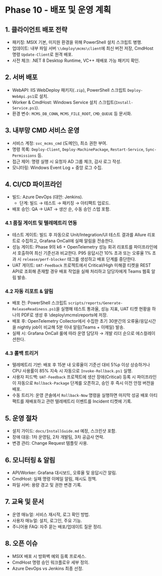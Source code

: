 # Phase 10 - 배포 및 운영 계획

## 1. 클라이언트 배포 전략
- 패키징: MSIX 기본, 미지원 환경을 위해 PowerShell 설치 스크립트 병행.
- 업데이트: 내부 파일 서버 `\\deploy\mcms\client`에 최신 버전 저장, CmdHost 명령 `Update-Client`로 원격 배포.
- 사전 체크: .NET 8 Desktop Runtime, VC++ 재배포 가능 패키지 확인.

## 2. 서버 배포
- WebAPI: IIS WebDeploy 패키지(`.zip`), PowerShell 스크립트 `Deploy-WebApi.ps1`로 설치.
- Worker & CmdHost: Windows Service 설치 스크립트(`Install-Service.ps1`).
- 환경 변수: `MCMS_DB_CONN`, `MCMS_FILE_ROOT`, `CMD_QUEUE` 등 문서화.

## 3. 내부망 CMD 서비스 운영
- 서비스 계정: `svc_mcms_cmd` (도메인), 최소 권한 부여.
- 명령 목록: `Deploy-Client`, `Deploy-MachinePackage`, `Restart-Service`, `Sync-Permissions` 등.
- 접근 제어: 명령 실행 시 요청자 AD 그룹 체크, 감사 로그 작성.
- 모니터링: Windows Event Log + 중앙 로그 수집.

## 4. CI/CD 파이프라인
- 빌드: Azure DevOps (대안: Jenkins).
  - 단계: 빌드 → 테스트 → 패키징 → 아티팩트 업로드.
- 배포 승인: QA → UAT → 생산 순, 수동 승인 스텝 포함.

### 4.1 품질 게이트 및 텔레메트리 연동
- 테스트 게이트: 빌드 후 자동으로 Unit/Integration/UI 테스트 결과를 Allure 리포트로 수집하고, Grafana OnCall에 실패 알림을 전송한다.
- 성능 게이트: Phase 9의 k6 + OpenTelemetry 성능 회귀 리포트를 파이프라인에서 호출하여 최신 기준선과 비교한다. P95 응답시간 10% 초과 또는 오류율 1% 초과 시 `release/perf-blocker` 태그를 생성하고 배포 단계를 중단한다.
- UAT 게이트: `UAT-Feedback` 프로젝트에서 Critical/High 미해결 티켓을 REST API로 조회해 존재할 경우 배포 작업을 실패 처리하고 담당자에게 Teams 웹훅 알림 발송.

### 4.2 자동 리포트 & 알림
- 배포 전: PowerShell 스크립트 `scripts/reports/Generate-ReleaseReadiness.ps1`을 실행해 테스트 통과율, 성능 지표, UAT 티켓 현황을 하나의 PDF로 생성 후 \\deploy\mcms\reports에 저장.
- 배포 후: OpenTelemetry Collector에서 수집한 초기 30분간의 오류율/응답시간을 nightly job이 비교해 5분 이내 알림(Teams + 이메일) 발송.
- 실패 시: Grafana OnCall 룰에 따라 운영 담당자 → 개발 리더 순으로 에스컬레이션한다.

### 4.3 롤백 트리거
- 텔레메트리 기반: 배포 후 15분 내 오류율이 기준선 대비 5%p 이상 상승하거나 CPU 사용률이 85% 지속 시 자동으로 `Invoke-Rollback.ps1` 실행.
- 사용자 피드백: `UAT-Feedback` 프로젝트에 생산 장애(Critical) 등록 시 파이프라인이 자동으로 `Rollback-Package` 단계를 오픈하고, 승인 후 즉시 이전 안정 버전을 배포.
- 수동 트리거: 운영 콘솔에서 `Rollback-Now` 명령을 실행하면 마지막 성공 배포 아티팩트를 재배포하고 관련 텔레메트리 이벤트를 Incident 티켓에 기록.

## 5. 운영 절차
- 설치 가이드: `docs/InstallGuide.md` 예정, 스크린샷 포함.
- 장애 대응: 1차 운영팀, 2차 개발팀, 3차 공급사 연락.
- 변경 관리: Change Request 템플릿 사용.

## 6. 모니터링 & 알림
- API/Worker: Grafana 대시보드, 오류율 및 응답시간 알림.
- CmdHost: 실패 명령 이메일 알림, 재시도 정책.
- 파일 서버: 용량 경고 및 권한 변경 기록.

## 7. 교육 및 문서
- 운영 매뉴얼: 서비스 재시작, 로그 확인 방법.
- 사용자 매뉴얼: 설치, 로그인, 주요 기능.
- 주니어용 FAQ: 자주 묻는 배포/업데이트 질문 정리.

## 8. 오픈 이슈
- MSIX 배포 시 방화벽 예외 등록 프로세스.
- CmdHost 명령 승인 워크플로우 세부 정의.
- Azure DevOps vs Jenkins 최종 선정.
